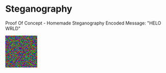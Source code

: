 # Steganography
Proof Of Concept - Homemade Steganography
Encoded Message: "HELO WRLD"

!["Proof Of Concept"](https://github.com/AaClay/Steganography/blob/main/test.png)
